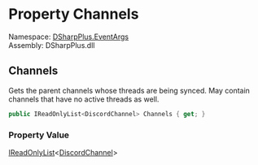 # Property Channels

Namespace: [DSharpPlus.EventArgs](DSharpPlus.EventArgs.md)  
Assembly: DSharpPlus.dll

## <a id="DSharpPlus_EventArgs_ThreadListSyncEventArgs_Channels"></a>Channels

Gets the parent channels whose threads are being synced. May contain channels that have no active threads as well.

```csharp
public IReadOnlyList<DiscordChannel> Channels { get; }
```

### Property Value

[IReadOnlyList](https://learn.microsoft.com/dotnet/api/system.collections.generic.ireadonlylist\-1)<[DiscordChannel](DSharpPlus.Entities.DiscordChannel.md)\>

